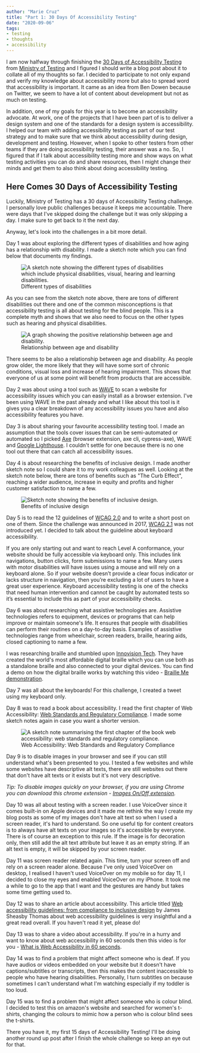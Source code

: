 ```yaml
---
author: "Marie Cruz"
title: "Part 1: 30 Days Of Accessibility Testing"
date: "2020-09-06"
tags:
- testing
- thoughts
- accessibility
---
```


I am now halfway through finishing the [30 Days of Accessibility Testing](https://www.ministryoftesting.com/dojo/lessons/30-days-of-accessibility-testing) from [Ministry of Testing](https://www.ministryoftesting.com/) and I figured I should write a blog post about it to collate all of my thoughts so far. I decided to participate to not only expand and verify my knowledge about accessibility more but also to spread word that accessibility is important. It came as an idea from Ben Dowen because on Twitter, we seem to have a lot of content about development but not as much on testing. 

In addition, one of my goals for this year is to become an accessibility advocate. At work, one of the projects that I have been part of is to deliver a design system and one of the standards for a design system is accessibility. I helped our team with adding accessibility testing as part of our test strategy and to make sure that we think about accessibility during design, development and testing. However, when I spoke to other testers from other teams if they are doing accessibility testing, their answer was a no. So, I figured that if I talk about accessibility testing more and show ways on what testing activities you can do and share resources, then I might change their minds and get them to also think about doing accessibility testing. 

## Here Comes 30 Days of Accessibility Testing
Luckily, Ministry of Testing has a 30 days of Accessibility Testing challenge. I personally love public challenges because it keeps me accountable. There were days that I've skipped doing the challenge but it was only skipping a day. I make sure to get back to it the next day.

Anyway, let's look into the challenges in a bit more detail.

Day 1 was about exploring the different types of disabilities and how aging has a relationship with disability. I made a sketch note which you can find below that documents my findings.

<figure>
  <img src="../../images/disabilities-notes.jpeg" alt="A sketch note showing the different types of disabilities which include physical disabilities, visual, hearing and learning disabilities.">
  <figcaption>Different types of disabilities</figcaption>
</figure>

As you can see from the sketch note above, there are tons of different disabilities out there and one of the common misconceptions is that accessibility testing is all about testing for the blind people. This is a complete myth and shows that we also need to focus on the other types such as hearing and physical disabilities.

<figure>
  <img src="../../images/age-and-disability.jpeg" alt="A graph showing the positive relationship between age and disability.">
  <figcaption>Relationship between age and disability</figcaption>
</figure>

There seems to be also a relationship between age and disability. As people grow older, the more likely that they will have some sort of chronic conditions, visual loss and increase of hearing impairment. This shows that everyone of us at some point will benefit from products that are accessible.

Day 2 was about using a tool such as [WAVE](https://wave.webaim.org/extension/) to scan a website for accessibility issues which you can easily install as a browser extension. I've been using WAVE in the past already and what I like about this tool is it gives you a clear breakdown of any accessibility issues you have and also accessibility features you have.

Day 3 is about sharing your favourite accessibility testing tool. I made an assumption that the tools cover issues that can be semi-automated or automated so I picked [Axe](https://www.deque.com/axe/) (browser extension, axe cli, cypress-axe), WAVE and [Google Lighthouse](https://developers.google.com/web/tools/lighthouse). I couldn't settle for one because there is no one tool out there that can catch all accessibility issues.

Day 4 is about researching the benefits of inclusive design. I made another sketch note so I could share it to my work colleagues as well. Looking at the sketch note below, there are tons of benefits such as "The Curb Effect", reaching a wider audience, increase in equity and profits and higher customer satisfaction to name a few. 

<figure>
  <img src="../../images/inclusive-design.png" alt="Sketch note showing the benefits of inclusive design.">
  <figcaption>Benefits of inclusive design</figcaption>
</figure>

Day 5 is to read the 12 guidelines of [WCAG 2.0](https://www.w3.org/TR/WCAG20/) and to write a short post on one of them. Since the challenge was announced in 2017, [WCAG 2.1](https://www.w3.org/TR/WCAG21/) was not introduced yet. I decided to talk about the guideline about keyboard accessibility. 

If you are only starting out and want to reach Level A conformance, your website should be fully accessible via keyboard only. This includes link navigations, button clicks, form submissions to name a few. Many users with motor disabilities will have issues using a mouse and will rely on a keyboard alone. So if your website doesn’t provide a clear focus indicator or lacks structure in navigation, then you’re excluding a lot of users to have a great user experience. Keyboard accessibility testing is one of the checks that need human intervention and cannot be caught by automated tests so it’s essential to include this as part of your accessibility checks.

Day 6  was about researching what assistive technologies are.  Assistive technologies refers to equipment, devices or programs that can help improve or maintain someone's life. It ensures that people with disabilities can perform their routines on a day-to-day basis.  Examples of assistive technologies range from wheelchair, screen readers, braille, hearing aids, closed captioning to name a few. 

I was researching braille and stumbled upon [Innovision Tech](http://innovisiontech.co/). They have created the world's most affordable digital braille which you can use both as a standalone braille and also connected to your digital devices. You can find a demo on how the digital braille works by watching this video - [Braille Me demonstration](https://youtu.be/Fz1cUZcf-1A).

Day 7 was all about the keyboards! For this challenge, I created a tweet using my keyboard only. 

Day 8 was to read a book about accessibility. I read the first chapter of Web Accessibility: [Web Standards and Regulatory Compliance](http://uiaccess.com/understanding.html). I made some sketch notes again in case you want a shorter version.

<figure>
  <img src="../../images/web-accessibility.png" alt="A sketch note summarising the first chapter of the book web accessibility: web standards and regulatory compliance.">
  <figcaption>Web Accessibility: Web Standards and Regulatory Compliance</figcaption>
</figure>

Day 9 is to disable images in your browser and see if you can still understand what's been presented to you. I tested a few websites and while some websites have descriptive alt texts, there are still websites out there that don't have alt texts or it exists but it's not very descriptive.

*Tip: To disable images quickly on your browser, if you are using Chrome you can download this chrome extension - [Images On/Off extension](https://chrome.google.com/webstore/detail/images-onoff/nfmlhilnjccdggifdbhnhkffmjgalbgg?hl=en).*

Day 10 was all about testing with a screen reader. I use VoiceOver since it comes built-in on Apple devices and it made me rethink the way I create my blog posts as some of my images don't have alt text so when I used a screen reader, it's hard to understand. So one useful tip for content creators is to always have alt texts on your images so it's accessible by everyone. There is of course an exception to this rule. If the image is for decoration only, then still add the alt text attribute but leave it as an empty string. If an alt text is empty, it will be skipped by your screen reader.

Day 11 was screen reader related again. This time, turn your screen off and rely on a screen reader alone. Because I've only used VoiceOver on desktop, I realised I haven't used VoiceOver on my mobile so for day 11, I decided to close my eyes and enabled VoiceOver on my iPhone. It took me a while to go to the app that I want and the gestures are handy but takes some time getting used to.

Day 12 was to share an article about accessibility. This article titled [Web accessibility guidelines: from compliance to inclusive design](https://inviqa.com/blog/designing-for-accessibility-and-inclusion) by James Sheasby Thomas about web accessibility guidelines is very insightful and a great read overall. If you haven't read it yet, please do! 

Day 13 was to share a video about accessibility. If you're in a hurry and want to know about web accessibility in 60 seconds then this video is for you - [What is Web Accessibility in 60 seconds](https://www.youtube.com/watch?v=hufMi9LZX2I).

Day 14 was to find a problem that might affect someone who is deaf. If you have audios or videos embedded on your website but it doesn't have captions/subtitles or transcripts, then this makes the content inaccessible to people who have hearing disabilities. Personally, I turn subtitles on because sometimes I can't understand what I'm watching especially if my toddler is too loud.

Day 15 was to find a problem that might affect someone who is colour blind. I decided to test this on amazon's website and searched for women's t-shirts, changing the colours to mimic how a person who is colour blind sees the t-shirts.

There you have it, my first 15 days of Accessibility Testing! I'll be doing another round up post after I finish the whole challenge so keep an eye out for that. 